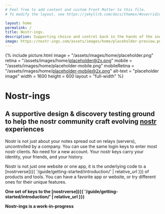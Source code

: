 ```yaml
---
# Feel free to add content and custom Front Matter to this file.
# To modify the layout, see https://jekyllrb.com/docs/themes/#overriding-theme-defaults

layout: home
permalink: /
title: Nostr-ings.
description: Supporting choice and control back in the hands of the individual.
image: https://nostr-ings.com/assets/images/home/placeholder-preview.png
---
```


{% include picture.html
   image = "/assets/images/home/placeholder.png"
   retina = "/assets/images/home/placeholder@2x.png"
   mobile = "/assets/images/home/placeholder-mobile.png"
   mobileRetina = "/assets/images/home/placeholder-mobile@2x.png"
   alt-text = "placeholder image"
   width = 1600
   height = 600
   layout = "full-width"
%}

# Nostr-ings

## A supportive design & discovery testing ground to help the nostr community craft evolving [nostr](https://nostr.com) experiences

Nostr is not just about your notes spread out on relays (servers), uncontrolled by a company. You can use the same login keys to enter most nostr clients. No need for a new account. Your nostr keys carry your identity, your friends, and your history.

Nostr is not just one website or one app, it is the underlying code to a [nostrverse]({{ '/guide/getting-started/introduction/' | relative_url }}) of products and tools. You can have a favorite app or website, or try different ones for their unique features.

**One set of keys to the [nostrverse]({{ '/guide/getting-started/introduction/' | relative_url }})**





**Nostr-ings is a work-in-progress**
